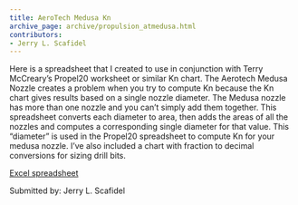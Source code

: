 ```yaml
---
title: AeroTech Medusa Kn
archive_page: archive/propulsion_atmedusa.html
contributors:
- Jerry L. Scafidel
---
```

Here is a spreadsheet that I created to use in conjunction with Terry McCreary’s Propel20 worksheet or similar Kn chart. The Aerotech Medusa Nozzle creates a problem when you try to compute Kn because the Kn chart gives results based on a single nozzle diameter. The Medusa nozzle has more than one nozzle and you can’t simply add them together. This spreadsheet converts each diameter to area, then adds the areas of all the nozzles and computes a corresponding single diameter for that value. This “diameter” is used in the Propel20 spreadsheet to compute Kn for your medusa nozzle. I’ve also included a chart with fraction to decimal conversions for sizing drill bits.

[Excel spreadsheet](atmedusa.xls)

Submitted by: Jerry L. Scafidel

